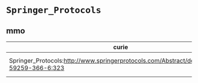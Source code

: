 # `Springer_Protocols`

## mmo

| curie                                                                                      |   usages | nodes                                                                                                                                                   |
|--------------------------------------------------------------------------------------------|----------|---------------------------------------------------------------------------------------------------------------------------------------------------------|
| Springer_Protocols:http://www.springerprotocols.com/Abstract/doi/10.1385/1-59259-366-6:323 |        3 | [MMO:0000364](https://bioregistry.io/MMO:0000364), [MMO:0000365](https://bioregistry.io/MMO:0000365), [MMO:0000367](https://bioregistry.io/MMO:0000367) |

